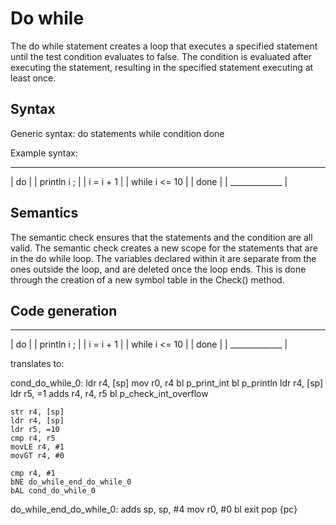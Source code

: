 # Do while

The do while statement creates a loop that executes a specified statement until the test condition evaluates to false. The condition is evaluated after executing the statement, resulting in the specified statement executing at least once.

## Syntax

Generic syntax:
do 
	statements
while condition
done

Example syntax:
_______________
| do            |
|   println i ; |
|   i = i + 1   | 
| while i <= 10 |
| done          |
| _____________ |

## Semantics
The semantic check ensures that the statements and the condition are all valid.
The semantic check creates a new scope for the statements that are in the do while loop. The variables declared within it are separate from the ones outside the loop, and are deleted once the loop ends. This is done through the creation of a new symbol table in the Check() method.

## Code generation
 _______________
| do            |
|   println i ; |
|   i = i + 1   | 
| while i <= 10 |
| done          |
| _____________ |

translates to: 

cond_do_while_0:
	ldr r4, [sp]
	mov r0, r4
	bl p_print_int
	bl p_println
	ldr r4, [sp]
	ldr r5, =1
	adds r4, r4, r5
	bl p_check_int_overflow


	str r4, [sp]
	ldr r4, [sp]
	ldr r5, =10
	cmp r4, r5
	movLE r4, #1
	movGT r4, #0

	cmp r4, #1
	bNE do_while_end_do_while_0
	bAL cond_do_while_0
do_while_end_do_while_0:
	adds sp, sp, #4
	mov r0, #0
	bl exit
	pop {pc}
